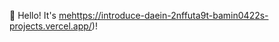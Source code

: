 

🤔 Hello! It's [me](https://introduce-daein-2nffuta9t-bamin0422s-projects.vercel.app/)https://introduce-daein-2nffuta9t-bamin0422s-projects.vercel.app/)!
